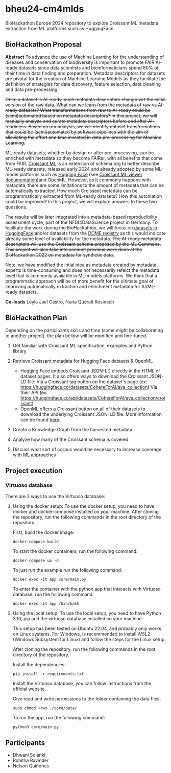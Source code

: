 # bheu24-cm4mlds
BioHackathon Europe 2024 repository to explore Croissant ML metadata extraction from ML platforms such as HuggingFace.

## BioHackathon Proposal

__Abstract__
To advance the use of Machine Learning for the understanding of diseases and conservation of biodiversity is important to promote FAIR AI-ready datasets since data scientists and bioinformaticians spend 80% of their time in data finding and preparation. Metadata descriptors for datasets are pivotal for the creation of Machine Learning Models as they facilitate the definition of strategies for data discovery, feature selection, data cleaning and data pre-processing.

~~Once a dataset is AI-ready, such metadata descriptors change wrt the initial version of the raw data. What can we learn from the metadata of raw vs AI-ready datasets? What transformations from raw to AI-ready could be (semi)automated based on metadata descriptors? In this project, we will manually analyze and curate metadata descriptors before and after AI-readiness. Based on our analysis, we will identify dataset transformations that could be (semi)automated by software pipelines with the aim of alleviating the effort and time invested in data pre-processing for Machine Learning.~~

ML-ready datasets, whether by design or after pre-processing, can be enriched with metadata so they become FAIRer, with all benefits that come from FAIR. [Croissant ML](https://research.google/blog/croissant-a-metadata-format-for-ml-ready-datasets/) is an extension of schema.org to better describe ML-ready datasets, released early 2024 and already adopted by some ML-model platforms such as [Hugging Face](https://huggingface.co/) (see [Croissant ML viewer documentation](https://huggingface.co/docs/dataset-viewer/mlcroissant))and OpenML. However, as it commonly happens with metadata, there are some limitations to the amount of metadata that can be automatically extracted. How much Croissant metadata can be programmatically extracted from ML-ready datasets? How this automation could be improved? In this project, we will explore answers to these two questions. 

The results will be later integrated into a metadata-based reproducibility assessment cycle, part of the NFDI4DataScience project in Germany. To facilitate the work during the BioHackathon, we will focus on [datasets in HuggingFace](https://huggingface.co/datasets) and/or datasets from the [DOME registry](https://registry.dome-ml.org/) as this would indicate already some level of availability for the metadata. ~~The AI-ready metadata descriptors will use the Croissant schema proposed by the ML Commons. This project will also take into account previous work done at the BioHackathon 2022 on metadata for synthetic data.~~

Note: we have modified the intial idea as metadata created by metadata experts is time-consuming and does not necessarily refelct the metadata level that is commonly available in ML-models platforms. We think that a programmatic approach will be of more benefit for the ultimate goal of improving automatically extraction and enrichment metadata for AI/ML-ready datasets.

__Co-leads__
Leyla Jael Castro, Nuria Queralt Rosinach

## BioHackathon Plan

Depending on the participants skills and time (some might be collaborating to another project), the plan bellow will be modified and fine-tuned.

1. Get familiar with Croissant ML specification, examples and Python library
2. Retrieve Croissant metadata for Hugging Face datasets & OpenML
    -  Hugging Face embeds Croissant JSON-LD directly in the HTML of dataset pages. It also offers ways to download the Croissant JSON-LD file:
        Via a Croissant tag button on the dataset's page (ex: https://huggingface.co/datasets/CohereForAI/aya_collection)
        Via their API (ex: https://huggingface.co/api/datasets/CohereForAI/aya_collection/croissant)
    - OpenML offers a Croissant button on all of their datasets to download the underlying Croissant JSON-LD file. More information can be found [here](https://docs.openml.org/).
    
3. Create a Knowledge Graph from the harvested metadata
4. Analyze how many of the Croissant schema is covered
5. Discuss what sort of corpus would be necessary to increase coverage with ML approaches

## Project execution

### Virtuoso database
There are 2 ways to use the Virtuoso database:
1. Using the docker setup:
To use the docker setup, you need to have docker and docker-compose installed on your machine.
After cloning the repository, run the following commands in the root directory of the repository.
    
    First, build the docker image:
    ```
    docker-compose build
    ```
    
    To start the docker containers, run the following command:
    ```
    docker-compose up -d
    ```

    To just run the example run the following command:
    ```
    docker exec -it app core/main.py
    ```

    To enter the container with the python app that interacts with Virtuoso database, run the following command:
    ```
    docker exec -it app /bin/bash
    ```
2. Using the local setup:
To use the local setup, you need to have Python 3.10, pip and the virtuoso database installed on your machine. 
    
    This setup has been tested on Ubuntu 22.04, and probably only works on Linux systems. For Windows, is recommended to install WSL2 (Windows Subsystem for Linux) and follow the steps for the Linux setup.
    
    After cloning the repository, run the following commands in the root directory of the repository.
    
    Install the dependencies:
    ```
    pip install -r requirements.txt
    ```
    Install the Virtuoso database, you can follow instructions from the official [website](https://vos.openlinksw.com/owiki/wiki/VOS/VOSUbuntuNotes#Installing%20Virtuoso%20with%20Ubuntu%20Packages).

    Give read and write permissions to the folder containing the data files:
    ```
    sudo chmod +rwx ./core/data/
    ```
    
    To run the app, run the following command:
    ```
    python3 core/main.py
    ```

## Participants

- Dhwani Solanki
- Rohitha Ravinder
- Nelson Quiñones


